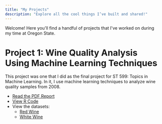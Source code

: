 ```yaml
---
title: "My Projects"
description: "Explore all the cool things I’ve built and shared!"
---
```


Welcome! Here you'll find a handful of projects that I've worked on during my time at Oregon State.

# Project 1: Wine Quality Analysis Using Machine Learning Techniques

This project was one that I did as the final project for ST 599: Topics in Machine Learning. In it, I use machine learning techniques to analyze wine quality samples from 2008.

- [Read the PDF Report](wine-project/final_project.pdf)
- [View R Code](wine-project/final_project.Rmd)
- View the datasets:
   - [Red Wine](wine-project/winequality-red.csv)
   - [White Wine](wine-project/winequality-white.csv)
